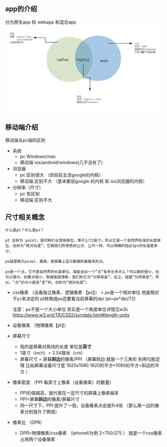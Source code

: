 ## app的介绍

  分为原生app 和 webapp 和混合app
  ![app-img](./img/webapp.png)

## 移动端介绍

 移动端与pc端的区别
  - 系统
    - pc      Windows/mac
    - 移动端  ios/android/windows(几乎没有了)
  - 浏览器
    - pc      区别很大 （但目前主流google的内核）
    - 移动端   区别不大 （基本都说google 的内核 和 ios浏览器的内核） 
  - 分辨率（尺寸）
    - pc      有区别
    - 移动端   区别不大 
  
## 尺寸相关概念
    什么是pt？什么是px？

    pt 全称为 point，是印刷行业常用单位，等于1/72英寸。所以它是一个自然界标准的长度单位，也称为“绝对长度”。它跟我们所熟悉的公分、公尺一样，可以明确的指出1pt的长度是多少。

    px就是表示pixel，像素，是屏幕上显示数据的最基本的点。

    px是一个点，它不是自然界的长度单位，谁能说出一个“点”有多长多大么？可以画的很小，也可以很大。如果点很小，那画面就清晰，我们称它为“分辨率高”，反之，就是“分辨率低”。所以，“点”的大小是会“变”的，也称为“相对长度”。

   - css像素 （设备独立像素、逻辑像素 【px】）
    > px是一个相对单位 他是相对于`pt`来决定的 pt转换成px还要看当前屏幕的dpi (pt=px*dpi/72)
      
      注意：px不是一个大小单位 其实是一个角度单位详情见w3c https://www.w3.org/TR/CSS2/syndata.html#length-units

   - 设备像素 （物理像素【pt】）
   - 屏幕尺寸 
     - 指的是屏幕对角线的长度 单位是**英寸**
     - 1英寸（inch）= 2.54厘米（cm）
     - 屏幕尺寸 = 屏幕**斜边**的像素/PPI （屏幕斜边 就是一个三角形 利用勾股定理 比如屏幕设备尺寸是 1920x1080  1920的平方*1080的平方=斜边的平方  ）

   - 像素密度 （PPI 每英寸上像素（设备像素）的数量）
     -   PPI的值越高，就代表在一定尺寸的屏幕上像素越多 
     -   PPI=屏幕**斜边**的像素/屏幕尺寸
     -   同一尺寸下，PPI 提升了一倍，设备像素点会提升4倍 （那么某一边的像素分别提升了两倍）

   - 像素比 （DPR）
     -  DPR=物理像素/css像素  （iphone6为例 2=750/375 ） 就是一个css像素占用两个设备像素
    
